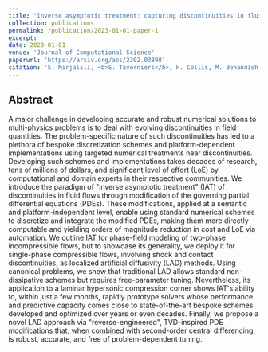```yaml
---
title: "Inverse asymptotic treatment: capturing discontinuities in fluid flows via equation modification"
collection: publications
permalink: /publication/2023-01-01-paper-1
excerpt: 
date: 2023-01-01
venue: 'Journal of Computational Science'
paperurl: 'https://arxiv.org/abs/2302.03898'
citation: 'S. Mirjalili, <b>S. Taverniers</b>, H. Collis, M. Behandish, and A. Mani. Inverse asymptotic treatment: capturing discontinuities in fluid flows via equation modification. <i>Submitted for review.</i>, (2023).'
---
```


## Abstract

A major challenge in developing accurate and robust numerical solutions to multi-physics problems is to deal with evolving discontinuities in field quantities. The problem-specific nature of such discontinuities has led to a plethora of bespoke discretization schemes and platform-dependent implementations using targeted numerical treatments near discontinuities. Developing such schemes and implementations takes decades of research, tens of millions of dollars, and significant level of effort (LoE) by computational and domain experts in their respective communities. We introduce the paradigm of "inverse asymptotic treatment" (IAT) of discontinuities in fluid flows through modification of the governing partial differential equations (PDEs). These modifications, applied at a semantic and platform-independent level, enable using standard numerical schemes to discretize and integrate the modified PDEs, making them more directly computable and yielding orders of magnitude reduction in cost and LoE via automation. We outline IAT for phase-field modeling of two-phase incompressible flows, but to showcase its generality, we deploy it for single-phase compressible flows, involving shock and contact discontinuities, as localized artificial diffusivity (LAD) methods. Using canonical problems, we show that traditional LAD allows standard non-dissipative schemes but requires free-parameter tuning. Nevertheless, its application to a laminar hypersonic compression corner shows IAT's ability to, within just a few months, rapidly prototype solvers whose performance and predictive capacity comes close to state-of-the-art bespoke schemes developed and optimized over years or even decades. Finally, we propose a novel LAD approach via "reverse-engineered", TVD-inspired PDE modifications that, when combined with second-order central differencing, is robust, accurate, and free of problem-dependent tuning.